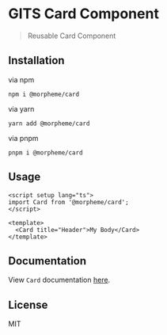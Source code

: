 # GITS Card Component

> Reusable Card Component

## Installation

via npm

```
npm i @morpheme/card
```

via yarn

```
yarn add @morpheme/card
```

via pnpm

```
pnpm i @morpheme/card
```

## Usage

```vue
<script setup lang="ts">
import Card from '@morpheme/card';
</script>

<template>
  <Card title="Header">My Body</Card>
</template>
```

## Documentation

View `Card` documentation [here](https://gits-ui.web.app/?path=/story/components-card--default).

## License

MIT
